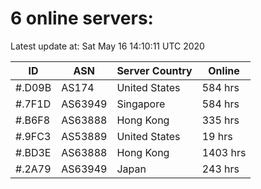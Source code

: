 # 6 online servers:

Latest update at: Sat May 16 14:10:11 UTC 2020

| ID | ASN | Server Country | Online |
| -- | --- | -------------- | ------ |
| #.D09B | AS174 | United States | 584 hrs |
| #.7F1D | AS63949 | Singapore | 584 hrs |
| #.B6F8 | AS63888 | Hong Kong | 335 hrs |
| #.9FC3 | AS53889 | United States | 19 hrs |
| #.BD3E | AS63888 | Hong Kong | 1403 hrs |
| #.2A79 | AS63949 | Japan | 243 hrs |

